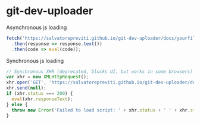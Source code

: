 # git-dev-uploader


Asynchronous js loading

```javascript
fetch('https://salvatorepreviti.github.io/git-dev-uploader/docs/yourfile.js')
  .then(response => response.text())
  .then(code => eval(code));

```

Synchronous js loading

```javascript
// Synchronous XHR (deprecated, blocks UI, but works in some browsers)
var xhr = new XMLHttpRequest();
xhr.open('GET', 'https://salvatorepreviti.github.io/git-dev-uploader/docs/yourfile.js', false);
xhr.send(null);
if (xhr.status === 200) {
  eval(xhr.responseText);
} else {
  throw new Error('Failed to load script: ' + xhr.status + ' ' + xhr.statusText);
}
```